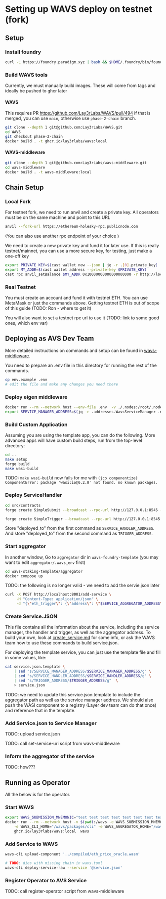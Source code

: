 # Setting up WAVS deploy on testnet (fork)

## Setup

### Install foundry

```bash 
curl -L https://foundry.paradigm.xyz | bash && $HOME/.foundry/bin/foundryup
```

### Build WAVS tools

Currently, we must manually build images. These will come from tags and ideally be pushed to ghcr later

#### WAVS

This requires PR https://github.com/Lay3rLabs/WAVS/pull/494 if that is merged, you can use `main`, otherwise use `phase-2-chain` branch.

```bash
git clone --depth 1 git@github.com:Lay3rLabs/WAVS.git
cd WAVS
git checkout phase-2-chain
docker build . -t ghcr.io/lay3rlabs/wavs:local
```

#### WAVS-middleware

```bash
git clone --depth 1 git@github.com:Lay3rLabs/wavs-middleware.git
cd wavs-middleware
docker build . -t wavs-middleware:local 
```

## Chain Setup

### Local Fork

For testnet fork, we need to run anvil and create a private key. All operators must be on the same machine and point to this URL

```bash 
anvil --fork-url https://ethereum-holesky-rpc.publicnode.com
```

(You can also use another rpc endpoint of your choice )

We need to create a new private key and fund it for later use. 
If this is really testnet/mainnet, you can use a more secure key, for testing, just make a one-off key

```bash
export PRIVATE_KEY=$(cast wallet new --json | jq -r .[0].private_key)
export MY_ADDR=$(cast wallet address --private-key $PRIVATE_KEY)
cast rpc anvil_setBalance $MY_ADDR 0x10000000000000000000 -r http://localhost:8545
```

### Real Testnet

You must create an account and fund it with testnet ETH. You can use MetaMask or just the commands above.
Getting testnet ETH is out of scope of this guide (TODO: Ron - where to get it)

You will also want to set a testnet rpc url to use it (TODO: link to some good ones, which env var)

## Deploying as AVS Dev Team

More detailed instructions on commands and setup can be found in [wavs-middleware](https://github.com/Lay3rLabs/wavs-middleware/blob/dev/docker/README.md).

You need to prepare an .env file in this directory for running the rest of the commands.

```bash
cp env.example .env
# edit the file and make any changes you need there
```

### Deploy eigen middleware

```bash
docker run --rm --network host --env-file .env  -v ./.nodes:/root/.nodes wavs-middleware:local
export SERVICE_MANAGER_ADDRESS=$(jq -r .addresses.WavsServiceManager .nodes/avs_deploy.json)
```

### Build Custom Application

Assuming you are using the template app, you can do the following. More advanced apps will have custom build steps, run from the top-level directory:

```bash
cd ..
make setup
forge build
make wasi-build
```

TODO: `make wasi-build` now fails for me with `(jco componentize) ComponentError: package 'wasi:io@0.2.0' not found. no known packages.`

### Deploy ServiceHandler

```bash
cd src/contracts
forge create SimpleSubmit --broadcast --rpc-url http://127.0.0.1:8545 --private-key "$PRIVATE_KEY" --constructor-args "$SERVICE_MANAGER_ADDRESS"

forge create SimpleTrigger --broadcast --rpc-url http://127.0.0.1:8545 --private-key "$PRIVATE_KEY"
```

Store "deployed_to" from the first command as `SERVICE_HANDLER_ADDRESS`.
And store "deployed_to" from the second command as `TRIGGER_ADDRESS`.

### Start aggregator

In another window, Go to `aggregator` dir in `wavs-foundry-template` (you may want to edit `aggregator/.wavs_env` first)

```bash
cd wavs-staking-template/aggregator
docker compose up
```

TODO: the following is no longer valid - we need to add the servie.json later

```bash
curl -X POST http://localhost:8001/add-service \
     -H "Content-Type: application/json" \
     -d "{\"eth_trigger\": {\"address\": \"$SERVICE_AGGREGATOR_ADDRESS\"}}"
```

### Create Service.JSON

This file contains all the information about the service, including the service manager, the handler and trigger, as well as the aggregator address. To build your own, look at [create_service.md](create_service.md) for some info, or ask the WAVS team how to use these commands to build service.json.

For deploying the template service, you can just use the template file and fill in some values, like:

```bash
cat service.json.template \
    | sed "s/SERVICE_MANAGER_ADDRESS/$SERVICE_MANAGER_ADDRESS/g" \
    | sed "s/SERVICE_HANDLER_ADDRESS/$SERVICE_HANDLER_ADDRESS/g" \
    | sed "s/TRIGGER_ADDRESS/$TRIGGER_ADDRESS/g"  \
    > service.json
```

TODO: we need to update this service.json.template to include the aggregator path as well as the service manager address. We should also push the WASI component to a registry (Layer dev team can do that once) and reference that in the template. 

### Add Service.json to Service Manager

TODO: upload service.json

TODO: call set-service-uri script from wavs-middleware

### Inform the aggregator of the service

TODO: how???

## Running as Operator

All the below is for the operator.

### Start WAVS

```bash
export WAVS_SUBMISSION_MNEMONIC="test test test test test test test test test test test junk"
docker run --rm --network host -v $(pwd):/wavs -e WAVS_SUBMISSION_MNEMONIC -e WAVS_HOME="/wavs/packages/wavs" \
    -e WAVS_CLI_HOME="/wavs/packages/cli" -e WAVS_AGGREGATOR_HOME="/wavs/packages/aggregator" \
    ghcr.io/lay3rlabs/wavs:local  wavs
```

### Add Service to WAVS

```bash
wavs-cli upload-component '../compiled/eth_price_oracle.wasm'

# TODO: dies with missing chain in wavs.toml
wavs-cli deploy-service-raw --service '@service.json'
```

### Register Operator to AVS Service

TODO: call register-operator script from wavs-middleware